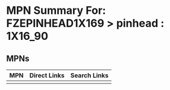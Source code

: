



# MPN Summary For: FZEPINHEAD1X169 > pinhead : 1X16_90

## MPNs
  

|MPN|Direct Links|Search Links|
| :--- | :--- | :--- |
||||
